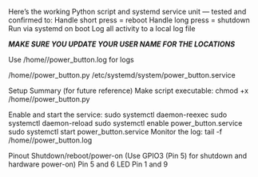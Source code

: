 Here’s the working Python script and systemd service unit — tested and confirmed to:
	Handle short press = reboot
	Handle long press = shutdown
	Run via systemd on boot
	Log all activity to a local log file

***MAKE SURE YOU UPDATE YOUR USER NAME FOR THE <user> LOCATIONS***

Use /home/<user>/power_button.log for logs

/home/<user>/power_button.py
/etc/systemd/system/power_button.service

Setup Summary (for future reference)
	Make script executable:
	chmod +x /home/<user>/power_button.py

Enable and start the service:
	sudo systemctl daemon-reexec
	sudo systemctl daemon-reload
	sudo systemctl enable power_button.service
	sudo systemctl start power_button.service
Monitor the log:
	tail -f /home/<user>/power_button.log
	
Pinout
Shutdown/reboot/power-on (Use GPIO3 (Pin 5) for shutdown and hardware power-on)
Pin 5 and 6
LED
Pin 1 and 9

